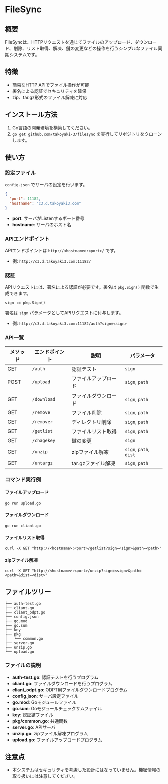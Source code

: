 # FileSync

## 概要

FileSyncは、HTTPリクエストを通じてファイルのアップロード、ダウンロード、削除、リスト取得、解凍、鍵の変更などの操作を行うシンプルなファイル同期システムです。

## 特徴

* 簡易なHTTP APIでファイル操作が可能
* 署名による認証でセキュリティを確保
* zip、tar.gz形式のファイル解凍に対応

## インストール方法

1. Go言語の開発環境を構築してください。
2. `go get github.com/takoyaki-3/filesync` を実行してリポジトリをクローンします。

## 使い方

### 設定ファイル

`config.json` でサーバの設定を行います。

```json
{
  "port": 11182,
  "hostname": "c3.d.takoyaki3.com"
}
```

* **port**: サーバがListenするポート番号
* **hostname**: サーバのホスト名

### APIエンドポイント

APIエンドポイントは `http://<hostname>:<port>/` です。

* 例: `http://c3.d.takoyaki3.com:11182/`

### 認証

APIリクエストには、署名による認証が必要です。署名は `pkg.Sign()` 関数で生成できます。

```
sign := pkg.Sign()
```

署名は `sign` パラメータとしてAPIリクエストに付与します。

* 例: `http://c3.d.takoyaki3.com:11182/auth?sign=<sign>`

### API一覧

| メソッド | エンドポイント | 説明 | パラメータ |
|---|---|---|---|
| GET | `/auth` | 認証テスト | `sign` |
| POST | `/upload` | ファイルアップロード | `sign`, `path` |
| GET | `/download` | ファイルダウンロード | `sign`, `path` |
| GET | `/remove` | ファイル削除 | `sign`, `path` |
| GET | `/remover` | ディレクトリ削除 | `sign`, `path` |
| GET | `/getlist` | ファイルリスト取得 | `sign`, `path` |
| GET | `/chagekey` | 鍵の変更 | `sign` |
| GET | `/unzip` | zipファイル解凍 | `sign`, `path`, `dist` |
| GET | `/untargz` | tar.gzファイル解凍 | `sign`, `path` |

### コマンド実行例

#### ファイルアップロード

```
go run upload.go
```

#### ファイルダウンロード

```
go run cliant.go
```

#### ファイルリスト取得

```
curl -X GET "http://<hostname>:<port>/getlist?sign=<sign>&path=<path>"
```

#### zipファイル解凍

```
curl -X GET "http://<hostname>:<port>/unzip?sign=<sign>&path=<path>&dist=<dist>"
```


## ファイルツリー

```
├── auth-test.go
├── cliant.go
├── cliant_odpt.go
├── config.json
├── go.mod
├── go.sum
├── key
├── pkg
│   └── common.go
├── server.go
├── unzip.go
└── upload.go
```

### ファイルの説明

* **auth-test.go**: 認証テストを行うプログラム
* **cliant.go**: ファイルダウンロードを行うプログラム
* **cliant_odpt.go**: ODPT用ファイルダウンロードプログラム
* **config.json**: サーバ設定ファイル
* **go.mod**: Goモジュールファイル
* **go.sum**: Goモジュールチェックサムファイル
* **key**: 認証鍵ファイル
* **pkg/common.go**: 共通関数
* **server.go**: APIサーバ
* **unzip.go**: zipファイル解凍プログラム
* **upload.go**: ファイルアップロードプログラム

## 注意点

* 本システムはセキュリティを考慮した設計にはなっていません。機密情報の取り扱いには注意してください。
